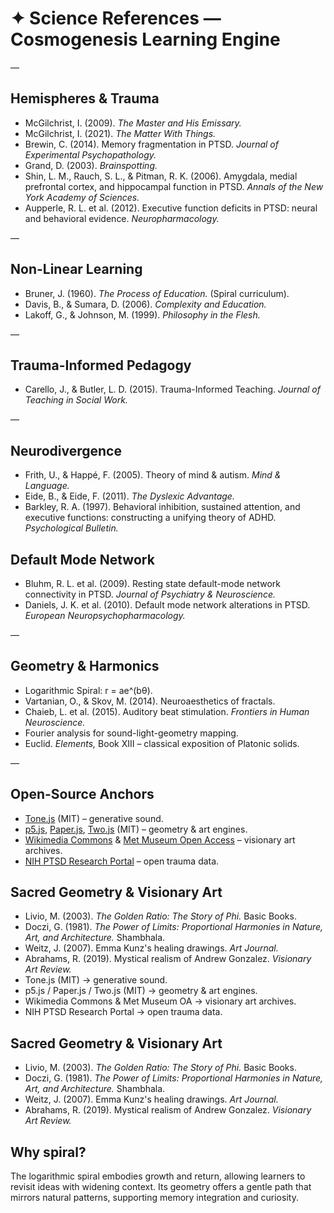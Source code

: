 # ✦ Science References — Cosmogenesis Learning Engine

—

## Hemispheres & Trauma
- McGilchrist, I. (2009). *The Master and His Emissary.*
- McGilchrist, I. (2021). *The Matter With Things.*
- Brewin, C. (2014). Memory fragmentation in PTSD. *Journal of Experimental Psychopathology.*
- Grand, D. (2003). *Brainspotting.*
- Shin, L. M., Rauch, S. L., & Pitman, R. K. (2006). Amygdala, medial prefrontal cortex, and hippocampal function in PTSD. *Annals of the New York Academy of Sciences.*
- Aupperle, R. L. et al. (2012). Executive function deficits in PTSD: neural and behavioral evidence. *Neuropharmacology.*

—

## Non-Linear Learning
- Bruner, J. (1960). *The Process of Education.* (Spiral curriculum).
- Davis, B., & Sumara, D. (2006). *Complexity and Education.*
- Lakoff, G., & Johnson, M. (1999). *Philosophy in the Flesh.*

—

## Trauma-Informed Pedagogy
- Carello, J., & Butler, L. D. (2015). Trauma-Informed Teaching. *Journal of Teaching in Social Work.*

—

## Neurodivergence
- Frith, U., & Happé, F. (2005). Theory of mind & autism. *Mind & Language.*
- Eide, B., & Eide, F. (2011). *The Dyslexic Advantage.*
- Barkley, R. A. (1997). Behavioral inhibition, sustained attention, and executive functions: constructing a unifying theory of ADHD. *Psychological Bulletin.*

## Default Mode Network
- Bluhm, R. L. et al. (2009). Resting state default-mode network connectivity in PTSD. *Journal of Psychiatry & Neuroscience.*
- Daniels, J. K. et al. (2010). Default mode network alterations in PTSD. *European Neuropsychopharmacology.*

—

## Geometry & Harmonics
- Logarithmic Spiral: r = ae^(bθ).
- Vartanian, O., & Skov, M. (2014). Neuroaesthetics of fractals.
- Chaieb, L. et al. (2015). Auditory beat stimulation. *Frontiers in Human Neuroscience.*
- Fourier analysis for sound-light-geometry mapping.
- Euclid. *Elements,* Book XIII – classical exposition of Platonic solids.

—

## Open-Source Anchors
- [Tone.js](https://tonejs.github.io/) (MIT) – generative sound.
- [p5.js](https://p5js.org/), [Paper.js](http://paperjs.org/), [Two.js](https://two.js.org/) (MIT) – geometry & art engines.
- [Wikimedia Commons](https://commons.wikimedia.org/) & [Met Museum Open Access](https://www.metmuseum.org/art/collection/search#!?showOnly=openAccess) – visionary art archives.
- [NIH PTSD Research Portal](https://www.ptsd.va.gov/professional/research/ptsd_portal.asp) – open trauma data.

## Sacred Geometry & Visionary Art
- Livio, M. (2003). *The Golden Ratio: The Story of Phi.* Basic Books.
- Doczi, G. (1981). *The Power of Limits: Proportional Harmonies in Nature, Art, and Architecture.* Shambhala.
- Weitz, J. (2007). Emma Kunz's healing drawings. *Art Journal.*
- Abrahams, R. (2019). Mystical realism of Andrew Gonzalez. *Visionary Art Review.*
- Tone.js (MIT) → generative sound.
- p5.js / Paper.js / Two.js (MIT) → geometry & art engines.
- Wikimedia Commons & Met Museum OA → visionary art archives.
- NIH PTSD Research Portal → open trauma data.

## Sacred Geometry & Visionary Art
- Livio, M. (2003). *The Golden Ratio: The Story of Phi.* Basic Books.
- Doczi, G. (1981). *The Power of Limits: Proportional Harmonies in Nature, Art, and Architecture.* Shambhala.
- Weitz, J. (2007). Emma Kunz's healing drawings. *Art Journal.*
- Abrahams, R. (2019). Mystical realism of Andrew Gonzalez. *Visionary Art Review.*

## Why spiral?
The logarithmic spiral embodies growth and return, allowing learners to revisit ideas with widening context. Its geometry offers a gentle path that mirrors natural patterns, supporting memory integration and curiosity.

